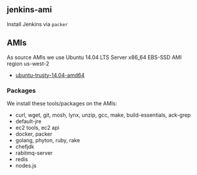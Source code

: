 ## jenkins-ami
Install Jenkins via `packer`


## AMIs

As source AMIs we use Ubuntu 14.04 LTS Server x86_64 EBS-SSD AMI region
us-west-2 
 + [ubuntu-trusty-14.04-amd64](http://cloud-images.ubuntu.com/locator/ec2/) 


### Packages
We install these tools/packages on the AMIs:
 + curl, wget, git, mosh, lynx, unzip, gcc, make, build-essentials,
   ack-grep
 + default-jre 
 + ec2 tools, ec2 api
 + docker, packer
 + golang, phyton, ruby, rake 
 + chefjdk
 + rabitmq-server
 + redis
 + nodes.js

